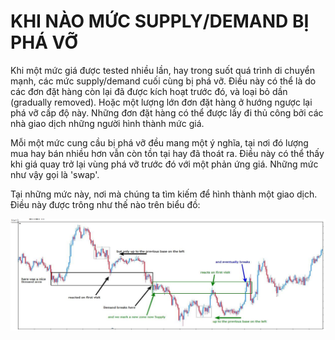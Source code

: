 # KHI NÀO MỨC SUPPLY/DEMAND BỊ PHÁ VỠ

Khi một mức giá được tested nhiều lần, hay trong suốt quá trình di chuyển mạnh, các mức supply/demand cuối cùng bị phá vỡ. Điều này có thể là do các đơn đặt hàng còn lại đã được kích hoạt trước đó, và loại bỏ dần (gradually removed). Hoặc một lượng lớn đơn đặt hàng ở hướng ngược lại phá vỡ cấp độ này. Những đơn đặt hàng có thể được lấy đi thủ công bởi các nhà giao dịch những người hình thành mức giá.

Mỗi một mức cung cầu bị phá vỡ đều mang một ý nghĩa, tại nơi đó lượng mua hay bán nhiều hơn vẫn còn tồn tại hay đã thoát ra. Điều này có thể thấy khi giá quay trở lại vùng phá vỡ trước đó với một phản ứng giá. Những mức như vậy gọi là 'swap'.

Tại những mức này, nơi mà chúng ta tìm kiếm để hình thành một giao dịch. Điều này được trông như thế nào trên biểu đồ:

![](https://github.com/vuongmao/forexcollection/blob/master/SupplyDemandRTM/asset/s-d-broken.png)
